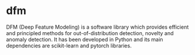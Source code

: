 # dfm
DFM (Deep Feature Modeling) is a software library which provides efficient and principled methods for out-of-distribution detection, novelty and anomaly detection. It has been developed in Python and its main dependencies are scikit-learn and pytorch libraries.
